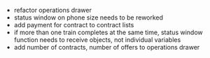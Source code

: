 - refactor operations drawer
- status window on phone size needs to be reworked
- add payment for contract to contract lists
- if more than one train completes at the same time, status window function needs to receive objects, not individual variables
- add number of contracts, number of offers to operations drawer

